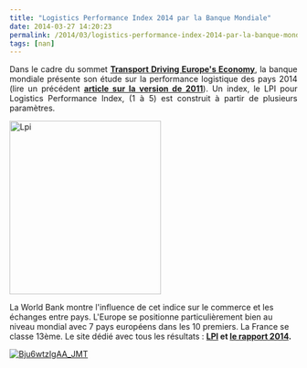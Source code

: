 ```yaml
---
title: "Logistics Performance Index 2014 par la Banque Mondiale"
date: 2014-03-27 14:20:23
permalink: /2014/03/logistics-performance-index-2014-par-la-banque-mondiale.html
tags: [nan]
---
```


<p style="text-align: justify">Dans le cadre du sommet <a href="http://www.transportbusinesssummit.eu" target="_blank"><strong>Transport Driving Europe's Economy</strong></a>, la banque mondiale présente son étude sur la performance logistique des pays 2014 (lire un précédent <a href="https://gabrielplassat.github.io/transportsdufutur/2011/06/indice-de-performance-de-la-logistique-par-pays-world-bank.html" target="_blank"><strong>article sur la version de 2011</strong></a>). Un index, le LPI pour Logistics Performance Index, (1 à 5) est construit à partir de plusieurs paramètres.</p> <p><a class="asset-img-link" href="https://gabrielplassat.github.io/transportsdufutur/wp-content/uploads/sites/6/old/6a0120a66d2ad4970b01a5118fddfe970c-pi.png"><img alt="Lpi" border="0" class="asset  asset-image at-xid-6a0120a66d2ad4970b01a5118fddfe970c img-responsive" height="304" src="/wp-content/uploads/sites/6/old/6a0120a66d2ad4970b01a5118fddfe970c-800wi.png" style="margin-left: auto;margin-right: auto" title="Lpi" width="265" /></a></p> <p style="text-align: justify"></p>  <!--more--> La World Bank montre l'influence de cet indice sur le commerce et les échanges entre pays. L'Europe se positionne particulièrement bien au niveau mondial avec 7 pays européens dans les 10 premiers. La France se classe 13ème. Le site dédié avec tous les résultats : <strong><a href="http://lpi.worldbank.org/" target="_blank">LPI</a> et <a href="https://gabrielplassat.github.io/transportsdufutur/wp-content/uploads/sites/6/files/LPI_Report_2014.pdf" target="_blank">le rapport 2014</a>.</strong> <p><a class="asset-img-link" href="https://gabrielplassat.github.io/transportsdufutur/wp-content/uploads/sites/6/old/6a0120a66d2ad4970b01a3fce02e37970b-pi.jpg"><img alt="Bju6wtzIgAA_JMT" border="0" class="asset  asset-image at-xid-6a0120a66d2ad4970b01a3fce02e37970b img-responsive" src="/wp-content/uploads/sites/6/old/6a0120a66d2ad4970b01a3fce02e37970b-800wi.jpg" style="margin-left: auto;margin-right: auto" title="Bju6wtzIgAA_JMT" /></a></p> <p> </p> <p> </p>
